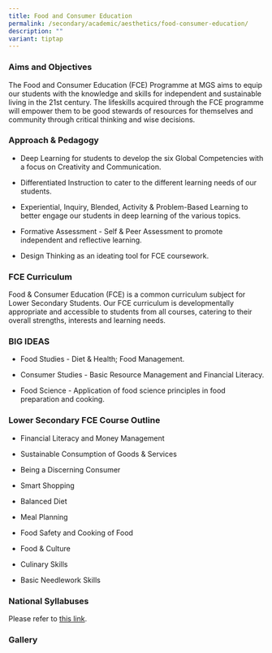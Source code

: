 ```yaml
---
title: Food and Consumer Education
permalink: /secondary/academic/aesthetics/food-consumer-education/
description: ""
variant: tiptap
---
```

<h3>Aims and Objectives</h3>
<p>The Food and Consumer Education (FCE) Programme at MGS aims to equip our
students with the knowledge and skills for independent and sustainable
living in the 21st century. The lifeskills acquired through the FCE programme
will empower them to be good stewards of resources for themselves and community
through critical thinking and wise decisions.</p>
<h3>Approach &amp; Pedagogy</h3>
<ul>
<li>
<p>Deep Learning for students to develop the six Global Competencies with
a focus on Creativity and Communication.</p>
</li>
<li>
<p>Differentiated Instruction to cater to the different learning needs of
our students.</p>
</li>
<li>
<p>Experiential, Inquiry, Blended, Activity &amp; Problem-Based Learning
to better engage our students in deep learning of the various topics.</p>
</li>
<li>
<p>Formative Assessment - Self &amp; Peer Assessment to promote independent
and reflective learning.</p>
</li>
<li>
<p>Design Thinking as an ideating tool for FCE coursework.</p>
</li>
</ul>
<h3>FCE Curriculum</h3>
<p>Food &amp; Consumer Education (FCE) is a common curriculum subject for
Lower Secondary Students. Our FCE curriculum is developmentally appropriate
and accessible to students from all courses, catering to their overall
strengths, interests and learning needs.</p>
<h3>BIG IDEAS</h3>
<ul>
<li>
<p>Food Studies - Diet &amp; Health; Food Management.</p>
</li>
<li>
<p>Consumer Studies - Basic Resource Management and Financial Literacy.</p>
</li>
<li>
<p>Food Science - Application of food science principles in food preparation
and cooking.</p>
</li>
</ul>
<h3>Lower Secondary FCE Course Outline</h3>
<ul>
<li>
<p>Financial Literacy and Money Management</p>
</li>
<li>
<p>Sustainable Consumption of Goods &amp; Services</p>
</li>
<li>
<p>Being a Discerning Consumer</p>
</li>
<li>
<p>Smart Shopping</p>
</li>
<li>
<p>Balanced Diet</p>
</li>
<li>
<p>Meal Planning</p>
</li>
<li>
<p>Food Safety and Cooking of Food</p>
</li>
<li>
<p>Food &amp; Culture</p>
</li>
<li>
<p>Culinary Skills</p>
</li>
<li>
<p>Basic Needlework Skills</p>
</li>
</ul>
<h3>National Syllabuses</h3>
<p>Please refer to&nbsp;<a href="https://www.moe.gov.sg/secondary/schools-offering-full-sbb/syllabus" rel="noopener noreferrer nofollow" target="_blank">this link</a>.</p>
<h3>Gallery</h3>
<p></p>